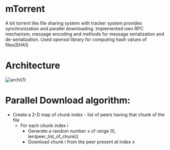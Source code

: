 # mTorrent
A bit torrent like file sharing system with tracker system provides synchronization and parallel downloading. Implemented own RPC mechanism, message encoding and methods for message serialization and de-serialization. Used openssl library for computing hash values of files(SHA1)

# Architecture

![archi(1)](https://user-images.githubusercontent.com/18416045/173321968-206d914c-fefb-489c-81d4-f11c40c8aad6.png)

# Parallel Download algorithm:

* Create a 2-D map of chunk index - list of peers having that chunk of the file
  * For each chunk index i
    * Generate a random number x of range (0, len(peer_list_of_chunk))
    * Download chunk i from the peer present at index x
